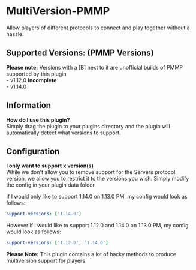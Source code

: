 # MultiVersion-PMMP
 Allow players of different protocols to connect and play together without a hassle.

## Supported Versions: (PMMP Versions)
 **Please note:** Versions with a [B] next to it are unofficial builds of PMMP supported by this plugin <br />
    - v1.12.0 **Incomplete**<br />
    - v1.14.0

## Information
 **How do I use this plugin?** <br />
  Simply drag the plugin to your plugins directory and the plugin will automatically detect what versions to support.

## Configuration
 **I only want to support x version(s)** <br />
  While we don't allow you to remove support for the Servers protocol version, we allow you to restrict it to the versions you wish. Simply modify the config in your plugin data folder.<br />

  If I would only like to support 1.14.0 on 1.13.0 PM, my config would look as follows:
  ```yml
  support-versions: ['1.14.0']
  ```
  However if i would like to support 1.12.0 and 1.14.0 on 1.13.0 PM, my config would look as follows:
  ```yml
  support-versions: ['1.12.0', '1.14.0']
  ```

  **Please Note:** This plugin contains a lot of hacky methods to produce multiversion support for players.
